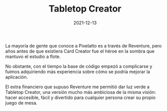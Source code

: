 ﻿---
layout: post
title: Tabletop Creator
date: 2021-12-13
description: La mejor manera de crear juegos de mesa
img: assets/img/cover/tabletopcreator.jpg
video: CK0ZA9Cp0xA
tags: [Proyectos]
status: published
action-text: Comprar en Steam
action-link: https://store.steampowered.com/app/861590/Tabletop_Creator/
---

La mayoría de gente que conoce a Pixelatto es a través de Reventure, pero años antes de que existiera Card Creator fue el héroe en la sombra que mantuvo el estudio a flote.

No obstante, con el tiempo la base de código empezó a complicarse y fuimos adquiriendo más experiencia sobre cómo se podría mejorar la aplicación.

El extra financiero que supuso Reventure me permitió dar luz verde a Tabletop Creator, una versión mucho más ambiciosa de la misma visión: hacer accesible, fácil y divertido para cualquier persona crear su propio juego de mesa.

<!-- Sample image embed
![]({{ "/assets/img/content/cardcreatorproto.png" | absolute_url }})
<p class="image-caption">Image caption</p>
-->

<!-- Sample blockquote
<blockquote>
Del juego de cartas me olvidé poco después de empezar la aplicación.
</blockquote>
-->

<!-- Sample responsive video embed
<div class="video-container">
  <iframe style="width: 100%;" src="https://www.youtube.com/embed/liMw3yfeTdo?rel=0" frameborder="0" gesture="media" allow="encrypted-media" allowfullscreen></iframe>
</div>
<p class="image-caption">¡Trailer 2.0, con mucho swing!</p>
-->